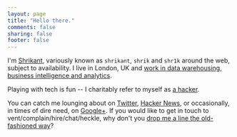 ```yaml
---
layout: page
title: "Hello there."
comments: false
sharing: false
footer: false
---
```


I'm [Shrikant](https://about.me/shrik), variously known as `shrikant`, `shrik` and `shr1k` around the web, subject to availability. I live in London, UK and [work in data warehousing, business intelligence and analytics](http://uk.linkedin.com/in/shrikantn/).

Playing with tech is fun -- I charitably refer to myself as [a hacker](http://www.catb.org/esr/faqs/hacker-howto.html#what_is).

You can catch me lounging about on [Twitter](https://twitter.com/shr1k), [Hacker News](https://news.ycombinator.com/user?id=shrikant), or occasionally, in times of dire need, on [Google+](http://gplus.to/shrik). If you would like to get in touch to vent/complain/hire/chat/heckle, why don't you [drop me a line the old-fashioned way](http://scr.im/shr1k)?
